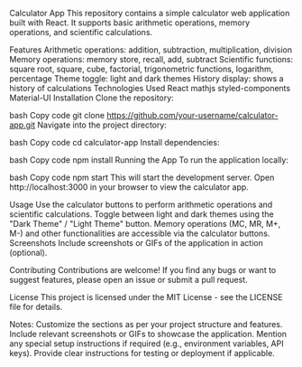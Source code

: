 Calculator App
This repository contains a simple calculator web application built with React. It supports basic arithmetic operations, memory operations, and scientific calculations.

Features
Arithmetic operations: addition, subtraction, multiplication, division
Memory operations: memory store, recall, add, subtract
Scientific functions: square root, square, cube, factorial, trigonometric functions, logarithm, percentage
Theme toggle: light and dark themes
History display: shows a history of calculations
Technologies Used
React
mathjs
styled-components
Material-UI
Installation
Clone the repository:

bash
Copy code
git clone https://github.com/your-username/calculator-app.git
Navigate into the project directory:

bash
Copy code
cd calculator-app
Install dependencies:

bash
Copy code
npm install
Running the App
To run the application locally:

bash
Copy code
npm start
This will start the development server. Open http://localhost:3000 in your browser to view the calculator app.

Usage
Use the calculator buttons to perform arithmetic operations and scientific calculations.
Toggle between light and dark themes using the "Dark Theme" / "Light Theme" button.
Memory operations (MC, MR, M+, M-) and other functionalities are accessible via the calculator buttons.
Screenshots
Include screenshots or GIFs of the application in action (optional).

Contributing
Contributions are welcome! If you find any bugs or want to suggest features, please open an issue or submit a pull request.

License
This project is licensed under the MIT License - see the LICENSE file for details.

Notes:
Customize the sections as per your project structure and features.
Include relevant screenshots or GIFs to showcase the application.
Mention any special setup instructions if required (e.g., environment variables, API keys).
Provide clear instructions for testing or deployment if applicable.
